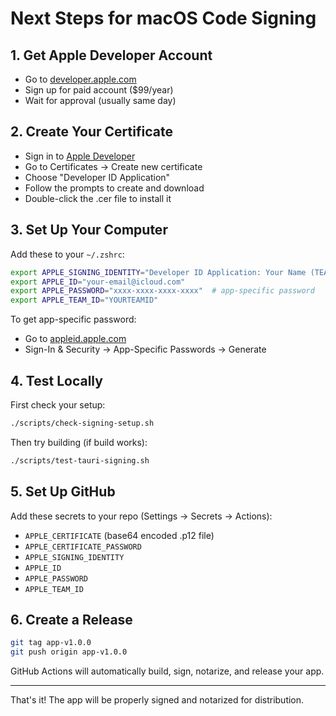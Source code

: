 # Next Steps for macOS Code Signing

## 1. Get Apple Developer Account

- Go to [developer.apple.com](https://developer.apple.com)
- Sign up for paid account ($99/year)
- Wait for approval (usually same day)

## 2. Create Your Certificate

- Sign in to [Apple Developer](https://developer.apple.com/account)
- Go to Certificates → Create new certificate
- Choose "Developer ID Application"
- Follow the prompts to create and download
- Double-click the .cer file to install it

## 3. Set Up Your Computer

Add these to your `~/.zshrc`:

```bash
export APPLE_SIGNING_IDENTITY="Developer ID Application: Your Name (TEAMID)"
export APPLE_ID="your-email@icloud.com"
export APPLE_PASSWORD="xxxx-xxxx-xxxx-xxxx"  # app-specific password
export APPLE_TEAM_ID="YOURTEAMID"
```

To get app-specific password:

- Go to [appleid.apple.com](https://appleid.apple.com)
- Sign-In & Security → App-Specific Passwords → Generate

## 4. Test Locally

First check your setup:

```bash
./scripts/check-signing-setup.sh
```

Then try building (if build works):

```bash
./scripts/test-tauri-signing.sh
```

## 5. Set Up GitHub

Add these secrets to your repo (Settings → Secrets → Actions):

- `APPLE_CERTIFICATE` (base64 encoded .p12 file)
- `APPLE_CERTIFICATE_PASSWORD`
- `APPLE_SIGNING_IDENTITY`
- `APPLE_ID`
- `APPLE_PASSWORD`
- `APPLE_TEAM_ID`

## 6. Create a Release

```bash
git tag app-v1.0.0
git push origin app-v1.0.0
```

GitHub Actions will automatically build, sign, notarize, and release your app.

---

That's it! The app will be properly signed and notarized for distribution.
